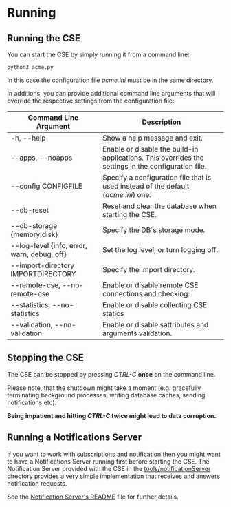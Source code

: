 # Running


## Running the CSE

You can start the CSE by simply running it from a command line:

	python3 acme.py

In this case the configuration file *acme.ini* must be in the same directory.

In additions, you can provide additional command line arguments that will override the respective settings from the configuration file:

| Command Line Argument | Description |
|----|----|
| -h, --help | Show a help message and exit. |
| --apps, --noapps | Enable or disable the build-in applications. This overrides the settings in the configuration file. |
| --config CONFIGFILE | Specify a configuration file that is used instead of the default (*acme.ini*) one. |
| --db-reset | Reset and clear the database when starting the CSE. |
| --db-storage {memory,disk} | Specify the DB´s storage mode. |
| --log-level {info, error, warn, debug, off} | Set the log level, or turn logging off. |
| --import-directory IMPORTDIRECTORY | Specify the import directory. |
| --remote-cse, --no-remote-cse | Enable or disable remote CSE connections and checking. |
| --statistics, --no-statistics | Enable or disable collecting CSE statics |
| --validation, --no-validation | Enable or disable sattributes and arguments validation. |


## Stopping the CSE

The CSE can be stopped by pressing *CTRL-C* **once** on the command line. 

Please note, that the shutdown might take a moment (e.g. gracefully terminating background processes, writing database caches, sending notifications etc). 

**Being impatient and hitting *CTRL-C* twice might lead to data corruption.**


## Running a Notifications Server

If you want to work with subscriptions and notification then you might want to have a Notifications Server running first before starting the CSE. The Notification Server provided with the CSE in the [tools/notificationServer](../tools/notificationServer) directory provides a very simple implementation that receives and answers notification requests.

See the [Notification Server's README](../tools/notificationServer/README.md) file for further details.